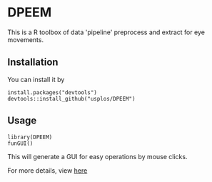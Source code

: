# DPEEM
This is a R toolbox of data 'pipeline' preprocess and extract for eye movements. 
## Installation
You can install it by 
```
install.packages("devtools")
devtools::install_github("usplos/DPEEM")
```

## Usage
```
library(DPEEM)
funGUI()
```

This will generate a GUI for easy operations by mouse clicks.

For more details, view [here](https://github.com/usplos/self-programming/blob/master/DPEEM%20%E8%BD%AF%E4%BB%B6%E8%AF%B4%E6%98%8E%E4%B9%A6.pdf)
